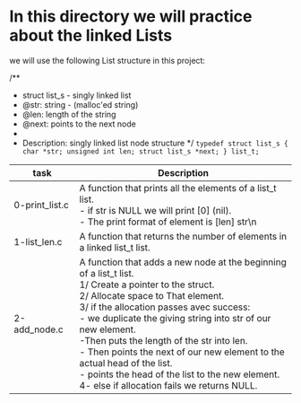 # In this directory we will practice about the linked Lists

we will use the following List structure in this project:

/**
 * struct list_s - singly linked list
 * @str: string - (malloc'ed string)
 * @len: length of the string
 * @next: points to the next node
 *
 * Description: singly linked list node structure
 */
`typedef struct list_s
{
    char *str;
    unsigned int len;
    struct list_s *next;
} list_t;`

| task	| Description |
| ----- | ----------- |
| 0-print_list.c | A function that prints all the elements of a list_t list.<br/>- if str is NULL we will print [0] (nil).<br/> - The print format of element is [len] str\n  |
| 1-list_len.c | A function that returns the number of elements in a linked list_t list. |
| 2-add_node.c | A function that adds a new node at the beginning of a list_t list.<br/> 1/ Create a pointer to the struct. <br/> 2/ Allocate space to That element.<br/> 3/ if the allocation passes avec success:<br/> - we duplicate the giving string into str of our new element. <br/> -Then puts the length of the str into len. <br/> - Then points the next of our new element to the actual head of the list. <br/>- points the head of the list to the new element.<br/> 4- else if allocation fails we returns NULL. |

